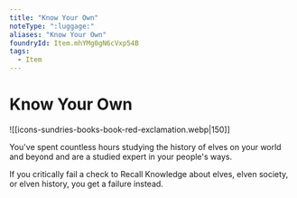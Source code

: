 ```yaml
---
title: "Know Your Own"
noteType: ":luggage:"
aliases: "Know Your Own"
foundryId: Item.mhYMg0gN6cVxp54B
tags:
  - Item
---
```


# Know Your Own
![[icons-sundries-books-book-red-exclamation.webp|150]]

You've spent countless hours studying the history of elves on your world and beyond and are a studied expert in your people's ways.

If you critically fail a check to Recall Knowledge about elves, elven society, or elven history, you get a failure instead.
